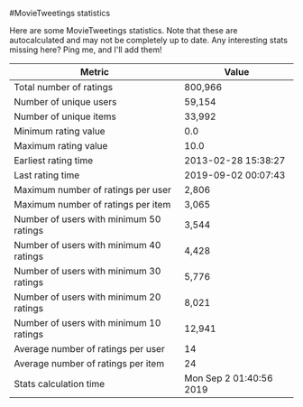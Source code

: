 #MovieTweetings statistics

Here are some MovieTweetings statistics. Note that these are autocalculated and may not be completely up to date. Any interesting stats missing here? Ping me, and I'll add them!

Metric | Value
--- | ---
Total number of ratings                 | 800,966
Number of unique users                  | 59,154
Number of unique items                  | 33,992
Minimum rating value                    | 0.0
Maximum rating value                    | 10.0
Earliest rating time                    | 2013-02-28 15:38:27
Last rating time                        | 2019-09-02 00:07:43
Maximum number of ratings per user      | 2,806
Maximum number of ratings per item      | 3,065
Number of users with minimum 50 ratings | 3,544
Number of users with minimum 40 ratings | 4,428
Number of users with minimum 30 ratings | 5,776
Number of users with minimum 20 ratings | 8,021
Number of users with minimum 10 ratings | 12,941
Average number of ratings per user      | 14
Average number of ratings per item      | 24
Stats calculation time                  | Mon Sep  2 01:40:56 2019

